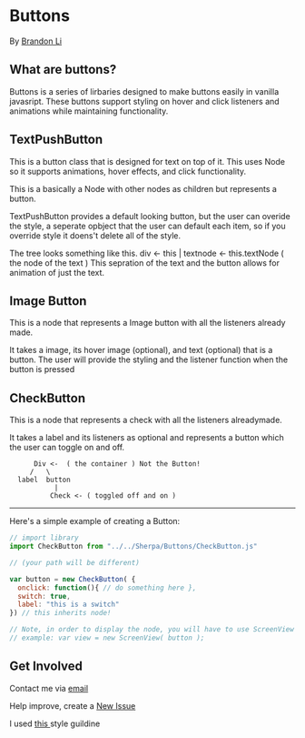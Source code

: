 <!--  
  README.md
  Created by Brandon Li on 3/2/19.
  Copyright © 2019 Brandon Li. All rights reserved. 
-->
Buttons
=======
By [Brandon Li](https://github.com/brandonLi8)

## What are buttons?

Buttons is a series of lirbaries designed to make buttons easily in vanilla javasript. These buttons support styling on hover and click listeners and animations while maintaining functionality.


## TextPushButton

This is a button class that is designed for text on top of it. This uses Node so it supports animations, hover effects, and click functionality.

This is a basically a Node with other nodes as children but represents a button.

TextPushButton provides a default looking button, but the user can overide  the style, a seperate opbject that the user can default each item, so if you override style it doens't delete all of the style.

The tree looks something like this.
   div <- this 
    |
 textnode <- this.textNode ( the node of the text ) 
 This sepration of the text and the button allows for animation of just the
text.


## Image Button
This is a node that represents a Image button with all the listeners already made.

It  takes a image, its hover image (optional), and text (optional) that is a button. The user will provide the styling and the listener function when the button is pressed

## CheckButton
This is a node that represents a check with all the listeners alreadymade.

It  takes a label and its listeners as optional and represents a button which the user can toggle on and off.
```
      Div <-  ( the container ) Not the Button!
     /   \
  label  button
           |
          Check <- ( toggled off and on )
```
-----------

Here's a simple example of creating a Button:

```javascript 
// import library
import CheckButton from "../../Sherpa/Buttons/CheckButton.js"

// (your path will be different)

var button = new CheckButton( {
  onclick: function(){ // do something here },
  switch: true,
  label: "this is a switch"
}) // this inherits node!

// Note, in order to display the node, you will have to use ScreenView
// example: var view = new ScreenView( button );
```

## Get Involved

Contact me via <a href="mailto:brandon.li820@icloud.com" target="_blank"> email </a>

Help improve, create a <a href="https://github.com/brandonLi8/Sherpa/issues" target="_blank">New Issue</a>

I used <a href="https://github.com/brandonLi8/Portfolio-Website/blob/master/Style.md" target="_blank"> this </a> style guildine



